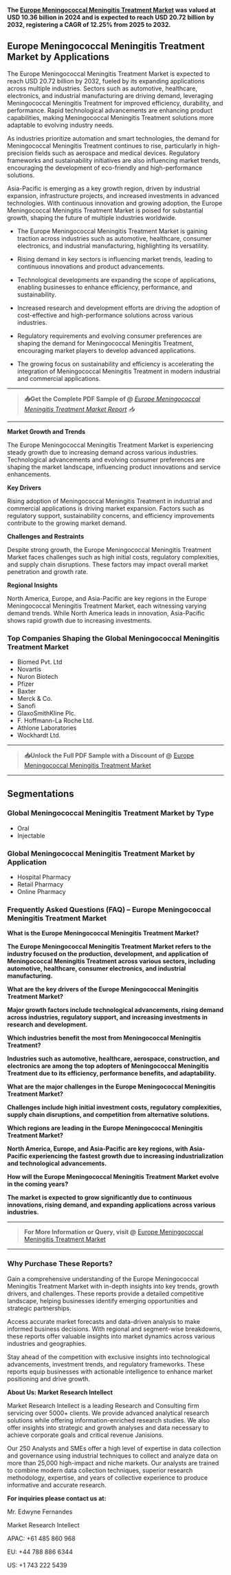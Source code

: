 <p><strong>The <a href="https://www.marketresearchintellect.com/download-sample/?rid=1062762&amp;utm_source=Pulse-April-Europe&amp;utm_medium=852">Europe Meningococcal Meningitis Treatment Market</a> was valued at USD 10.36 billion in 2024 and is expected to reach USD 20.72 billion by 2032, registering a CAGR of 12.25% from 2025 to 2032.</strong></p><h2>Europe Meningococcal Meningitis Treatment Market by Applications&nbsp;</h2><p><p>The Europe Meningococcal Meningitis Treatment Market is expected to reach USD 20.72 billion by 2032, fueled by its expanding applications across multiple industries. Sectors such as automotive, healthcare, electronics, and industrial manufacturing are driving demand, leveraging Meningococcal Meningitis Treatment for improved efficiency, durability, and performance. Rapid technological advancements are enhancing product capabilities, making Meningococcal Meningitis Treatment solutions more adaptable to evolving industry needs.</p><p>As industries prioritize automation and smart technologies, the demand for Meningococcal Meningitis Treatment continues to rise, particularly in high-precision fields such as aerospace and medical devices. Regulatory frameworks and sustainability initiatives are also influencing market trends, encouraging the development of eco-friendly and high-performance solutions.</p><p>Asia-Pacific is emerging as a key growth region, driven by industrial expansion, infrastructure projects, and increased investments in advanced technologies. With continuous innovation and growing adoption, the Europe Meningococcal Meningitis Treatment Market is poised for substantial growth, shaping the future of multiple industries worldwide.</p></p><ul><li><p>The Europe Meningococcal Meningitis Treatment Market is gaining traction across industries such as automotive, healthcare, consumer electronics, and industrial manufacturing, highlighting its versatility.</p></li><li><p>Rising demand in key sectors is influencing market trends, leading to continuous innovations and product advancements.</p></li><li><p>Technological developments are expanding the scope of applications, enabling businesses to enhance efficiency, performance, and sustainability.</p></li><li><p>Increased research and development efforts are driving the adoption of cost-effective and high-performance solutions across various industries.</p></li><li><p>Regulatory requirements and evolving consumer preferences are shaping the demand for Meningococcal Meningitis Treatment, encouraging market players to develop advanced applications.</p></li><li><p>The growing focus on sustainability and efficiency is accelerating the integration of Meningococcal Meningitis Treatment in modern industrial and commercial applications.</p></li></ul><hr /><blockquote><p><strong><span class="font-[700]">📥Get the Complete PDF Sample of @ </span></strong><em><span class="font-[700]"><a href="https://www.marketresearchintellect.com/download-sample/?rid=1062762&amp;utm_source=Pulse-April-Europe&amp;utm_medium=852" target="_blank" data-tracking-control-name="article-ssr-frontend-pulse_little-text-block" data-tracking-will-navigate="" data-test-link="">Europe Meningococcal Meningitis Treatment Market Report</a>&nbsp;📥</span></em></p></blockquote><hr /><p class="" data-start="77" data-end="360"><strong data-start="77" data-end="105">Market Growth and Trends</strong></p><p class="" data-start="77" data-end="360">The Europe Meningococcal Meningitis Treatment Market is experiencing steady growth due to increasing demand across various industries. Technological advancements and evolving consumer preferences are shaping the market landscape, influencing product innovations and service enhancements.</p><p class="" data-start="362" data-end="606"><strong data-start="362" data-end="377">Key Drivers</strong></p><p class="" data-start="362" data-end="606">Rising adoption of Meningococcal Meningitis Treatment in industrial and commercial applications is driving market expansion. Factors such as regulatory support, sustainability concerns, and efficiency improvements contribute to the growing market demand.</p><p class="" data-start="608" data-end="849"><strong data-start="608" data-end="637">Challenges and Restraints</strong></p><p class="" data-start="608" data-end="849">Despite strong growth, the Europe Meningococcal Meningitis Treatment Market faces challenges such as high initial costs, regulatory complexities, and supply chain disruptions. These factors may impact overall market penetration and growth rate.</p><p class="" data-start="851" data-end="1095"><strong data-start="851" data-end="872">Regional Insights</strong></p><p class="" data-start="851" data-end="1095">North America, Europe, and Asia-Pacific are key regions in the Europe Meningococcal Meningitis Treatment Market, each witnessing varying demand trends. While North America leads in innovation, Asia-Pacific shows rapid growth due to increasing investments.</p><p><h3>Top Companies Shaping the Global Meningococcal Meningitis Treatment Market </h3><ul><li>Biomed Pvt. Ltd</li><li>Novartis</li><li>Nuron Biotech</li><li>Pfizer</li><li>Baxter</li><li>Merck & Co.</li><li>Sanofi</li><li>GlaxoSmithKline Plc.</li><li>F. Hoffmann-La Roche Ltd.</li><li>Athlone Laboratories</li><li>Wockhardt Ltd.</li></ul></p><hr /><blockquote><p><strong>📥Unlock the Full PDF Sample with a Discount of @</strong> <a href="https://www.marketresearchintellect.com/ask-for-discount/?rid=1062762&amp;utm_source=Pulse-April-Europe&amp;utm_medium=852">Europe Meningococcal Meningitis Treatment Market</a></p></blockquote><hr /><p><h2>Segmentations</h2><h3>Global Meningococcal Meningitis Treatment Market by Type</h3><ul><li>Oral</li><li>Injectable</li></ul><h3>Global Meningococcal Meningitis Treatment Market by Application</h3><ul><li>Hospital Pharmacy</li><li>Retail Pharmacy</li><li>Online Pharmacy</li></ul></p><h3><strong>Frequently Asked Questions (FAQ) &ndash; Europe Meningococcal Meningitis Treatment Market</strong></h3><p><strong>What is the Europe Meningococcal Meningitis Treatment Market?</strong></p><p><strong>The Europe Meningococcal Meningitis Treatment Market refers to the industry focused on the production, development, and application of Meningococcal Meningitis Treatment across various sectors, including automotive, healthcare, consumer electronics, and industrial manufacturing.</strong></p><p><strong>What are the key drivers of the Europe Meningococcal Meningitis Treatment Market?</strong></p><p><strong>Major growth factors include technological advancements, rising demand across industries, regulatory support, and increasing investments in research and development.</strong></p><p><strong>Which industries benefit the most from Meningococcal Meningitis Treatment?</strong></p><p><strong>Industries such as automotive, healthcare, aerospace, construction, and electronics are among the top adopters of Meningococcal Meningitis Treatment due to its efficiency, performance benefits, and adaptability.</strong></p><p><strong>What are the major challenges in the Europe Meningococcal Meningitis Treatment Market?</strong></p><p><strong>Challenges include high initial investment costs, regulatory complexities, supply chain disruptions, and competition from alternative solutions.</strong></p><p><strong>Which regions are leading in the Europe Meningococcal Meningitis Treatment Market?</strong></p><p><strong>North America, Europe, and Asia-Pacific are key regions, with Asia-Pacific experiencing the fastest growth due to increasing industrialization and technological advancements.</strong></p><p><strong>How will the Europe Meningococcal Meningitis Treatment Market evolve in the coming years?</strong></p><p><strong>The market is expected to grow significantly due to continuous innovations, rising demand, and expanding applications across various industries.</strong></p><hr /><blockquote><p><span class="font-[700]"><strong>For More Information or Query, visit&nbsp;@</strong>&nbsp;</span><span class="font-[700]"><a href="https://www.marketresearchintellect.com/product/meningococcal-meningitis-treatment-market/?utm_source=Linkedin&utm_medium=852" target="_blank" data-tracking-control-name="article-ssr-frontend-pulse_little-text-block" data-tracking-will-navigate="" data-test-link="">Europe Meningococcal Meningitis Treatment Market</a></span></p></blockquote><hr /><h3><strong data-start="0" data-end="31">Why Purchase These Reports?</strong></h3><p class="" data-start="35" data-end="297">Gain a comprehensive understanding of the Europe Meningococcal Meningitis Treatment Market with in-depth insights into key trends, growth drivers, and challenges. These reports provide a detailed competitive landscape, helping businesses identify emerging opportunities and strategic partnerships.</p><p class="" data-start="299" data-end="540">Access accurate market forecasts and data-driven analysis to make informed business decisions. With regional and segment-wise breakdowns, these reports offer valuable insights into market dynamics across various industries and geographies.</p><p class="" data-start="542" data-end="784">Stay ahead of the competition with exclusive insights into technological advancements, investment trends, and regulatory frameworks. These reports equip businesses with actionable intelligence to enhance market positioning and drive growth.</p><p><strong><span class="font-[700]">About Us: Market Research Intellect</span></strong></p><p><span class="">Market Research Intellect is a leading Research and Consulting firm servicing over 5000+ clients. We provide advanced analytical research solutions while offering information-enriched research studies.&nbsp;</span>We also offer insights into strategic and growth analyses and data necessary to achieve corporate goals and critical revenue Janisions.</p><p><span class="">Our 250 Analysts and SMEs offer a high level of expertise in data collection and governance using industrial techniques to collect and analyze data on more than 25,000 high-impact and niche markets. Our analysts are trained to combine modern data collection techniques, superior research methodology, expertise, and years of collective experience to produce informative and accurate research.</span></p><p><strong>For inquiries please contact us at:</strong></p><p>Mr. Edwyne Fernandes</p><p>Market Research Intellect</p><p>APAC: +61 485 860 968</p><p>EU: +44 788 886 6344</p><p>US: +1 743 222 5439</p>